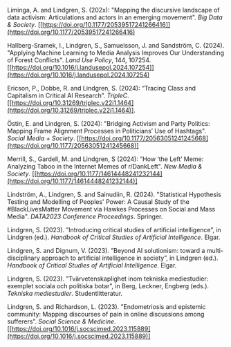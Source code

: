 Liminga, A. and Lindgren, S. (202x): "Mapping the discursive landscape of data activism: Articulations and actors in an emerging movement". *Big Data & Society*. [[https://doi.org/10.1177/20539517241266416]](https://doi.org/10.1177/20539517241266416)

Hallberg-Sramek, I., Lindgren, S., Samuelsson, J. and Sandström, C. (2024). "Applying Machine Learning to Media Analysis Improves Our Understanding of Forest Conflicts". *Land Use Policy*, 144, 107254. [[https://doi.org/10.1016/j.landusepol.2024.107254]](https://doi.org/10.1016/j.landusepol.2024.107254)

Ericson, P.,  Dobbe, R. and Lindgren, S. (2024): “Tracing Class and Capitalism in Critical AI Research”. *TripleC*. [[https://doi.org/10.31269/triplec.v22i1.1464](https://doi.org/10.31269/triplec.v22i1.1464)].

Östin, E. and Lindgren, S. (2024): "Bridging Activism and Party Politics: Mapping Frame Alignment Processes in Politicians’ Use of Hashtags". *Social Media + Society*. [[https://doi.org/10.1177/20563051241245668](https://doi.org/10.1177/20563051241245668)]

Merrill, S., Gardell, M. and Lindgren, S (2024): ”How ‘the Left’ Meme: Analyzing Taboo in the Internet Memes of r/DankLeft". *New Media & Society*. [[https://doi.org/10.1177/14614448241232144](https://doi.org/10.1177/14614448241232144)]

Lindström, A., Lindgren, S. and Sainudiin, R. (2024). "Statistical Hypothesis Testing and Modelling of Peoples' Power: A Causal Study of the #BlackLivesMatter Movement via Hawkes Processes on Social and Mass Media". *DATA2023 Conference Proceedings*. Springer.

Lindgren, S. (2023). ”Introducing critical studies of artificial intelligence”, in Lindgren (ed.). *Handbook of Critical Studies of Artificial Intelligence*. Elgar.

Lindgren, S. and Dignum, V. (2023). ”Beyond AI solutionism: toward a multi-disciplinary approach to artificial intelligence in society”, in Lindgren (ed.). *Handbook of Critical Studies of Artificial Intelligence*. Elgar.

Lindgren, S. (2023). ”Tvärvetenskaplighet inom tekniska mediestudier: exemplet sociala och politiska botar”, in Berg, Leckner, Engberg (eds.). *Tekniska mediestudier*. Studentlitteratur.

Lindgren, S. and Richardson, L. (2023). ”Endometriosis and epistemic community: Mapping discourses of pain in online discussions among sufferers”. *Social Science & Medicine*. [[https://doi.org/10.1016/j.socscimed.2023.115889](https://doi.org/10.1016/j.socscimed.2023.115889)]



